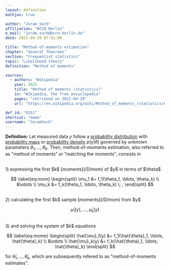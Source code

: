 ```yaml
---
layout: definition
mathjax: true

author: "Joram Soch"
affiliation: "BCCN Berlin"
e_mail: "joram.soch@bccn-berlin.de"
date: 2021-04-29 07:51:00

title: "Method-of-moments estimation"
chapter: "General Theorems"
section: "Frequentist statistics"
topic: "Likelihood theory"
definition: "Method of moments"

sources:
  - authors: "Wikipedia"
    year: 2021
    title: "Method of moments (statistics)"
    in: "Wikipedia, the free encyclopedia"
    pages: "retrieved on 2021-04-29"
    url: "https://en.wikipedia.org/wiki/Method_of_moments_(statistics)#Method"

def_id: "D151"
shortcut: "mome"
username: "JoramSoch"
---
```



**Definition:** Let measured data $y$ follow a [probability distribution](/D/dist) with [probability mass](/D/pmf) or [probability density](/D/pdf) $p(y \vert \theta)$ governed by unknown parameters $\theta_1, \ldots, \theta_k$. Then, method-of-moments estimation, also referred to as "method of moments" or "matching the moments", consists in

<br>
1) expressing the first $k$ [moments](/D/mom) of $y$ in terms of $\theta$

$$ \label{eq:mom}
\begin{split}
\mu_1 &= f_1(\theta_1, \ldots, \theta_k) \\
&\vdots \\
\mu_k &= f_k(\theta_1, \ldots, \theta_k) \; ,
\end{split}
$$

<br>
2) calculating the first $k$ sample [moments](/D/mom) from $y$

$$ \label{eq:mom-samp}
\hat{\mu}_1(y), \; \ldots, \; \hat{\mu}_k(y)
$$

<br>
3) and solving the system of $k$ equations

$$ \label{eq:mome}
\begin{split}
\hat{\mu}_1(y) &= f_1(\hat{\theta}_1, \ldots, \hat{\theta}_k) \\
&\vdots \\
\hat{\mu}_k(y) &= f_k(\hat{\theta}_1, \ldots, \hat{\theta}_k)
\end{split}
$$

for $\hat{\theta}_1, \ldots, \hat{\theta}_k$, which are subsequently refered to as "method-of-moments estimates".